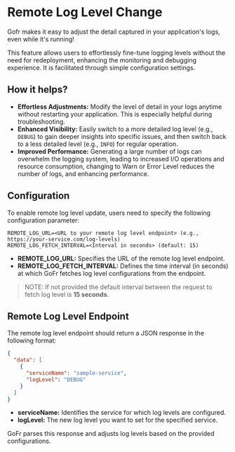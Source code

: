 # Remote Log Level Change
Gofr makes it easy to adjust the detail captured in your application's logs, even while it's running! 

This feature allows users to effortlessly fine-tune logging levels without the need for redeployment, enhancing the monitoring and debugging experience.
It is facilitated through simple configuration settings.

## How it helps?
  - **Effortless Adjustments:** Modify the level of detail in your logs anytime without restarting your application. 
 This is especially helpful during troubleshooting.
  - **Enhanced Visibility:** Easily switch to a more detailed log level (e.g., `DEBUG`) to gain deeper insights into specific issues, 
    and then switch back to a less detailed level (e.g., `INFO`) for regular operation.
  - **Improved Performance:** Generating a large number of logs can overwhelm the logging system, leading to increased I/O operations and resource consumption,
  changing to Warn or Error Level reduces the number of logs, and enhancing performance.

## Configuration
To enable remote log level update, users need to specify the following configuration parameter:

```dotenv
REMOTE_LOG_URL=<URL to your remote log level endpoint> (e.g., https://your-service.com/log-levels)
REMOTE_LOG_FETCH_INTERVAL=<Interval in seconds> (default: 15)
```

- **REMOTE_LOG_URL:** Specifies the URL of the remote log level endpoint.
- **REMOTE_LOG_FETCH_INTERVAL:** Defines the time interval (in seconds) at which GoFr fetches log level configurations from the endpoint.

> NOTE: If not provided the default interval between the request to fetch log level is **15 seconds**.

## Remote Log Level Endpoint
The remote log level endpoint should return a JSON response in the following format:

```json
{
  "data": [
    {
      "serviceName": "sample-service",
      "logLevel": "DEBUG"
    }
  ]
}
```

- **serviceName:** Identifies the service for which log levels are configured.
- **logLevel:** The new log level you want to set for the specified service.


GoFr parses this response and adjusts log levels based on the provided configurations.

 

